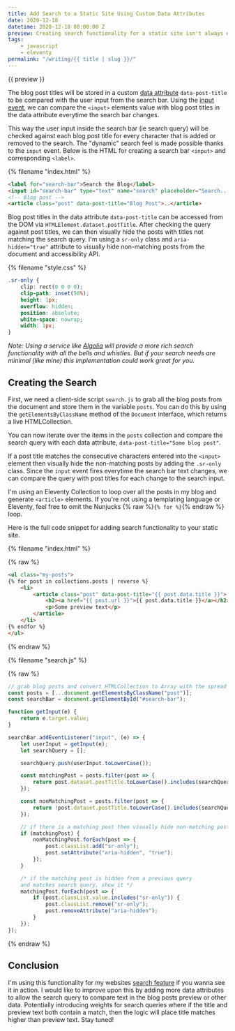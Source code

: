 ```yaml
---
title: Add Search to a Static Site Using Custom Data Attributes
date: 2020-12-18
datetime: 2020-12-18 00:00:00 Z
preview: Creating search functionality for a static site isn't always easy. Luckily, using custom data attributes and a bit of JavaScript. You can filter blog posts by comparing the search input to post titles and visually hide posts that don't match the search query.
tags: 
    - javascript
    - eleventy
permalink: "/writing/{{ title | slug }}/"
---
```


{{ preview }}

The blog post titles will be stored in a custom [data attribute](https://developer.mozilla.org/en-US/docs/Learn/HTML/Howto/Use_data_attributes) `data-post-title` to be compared with the user input from the search bar. Using the [input event](https://developer.mozilla.org/en-US/docs/Web/API/HTMLElement/input_event), we can compare the `<input>` elements value with blog post titles in the data attribute everytime the search bar changes. 

This way the user input inside the search bar (ie search query) will be checked against each blog post title for every character that is added or removed to the search. The "dynamic" search feel is made possible thanks to the `input` event. Below is the HTML for creating a search bar `<input>` and corresponding `<label>`.

{% filename "index.html" %}

```html
<label for="search-bar">Search the Blog</label>
<input id="search-bar" type="text" name="search" placeholder="Search...">
<!-- Blog post -->
<article class="post" data-post-title="Blog Post">..</article>
```

Blog post titles in the data attribute `data-post-title` can be accessed from the DOM via `HTMLElement.dataset.postTitle`. After checking the query against post titles, we can then visually hide the posts with titles not matching the search query. I'm using a `sr-only` class and `aria-hidden="true"` attribute to visually hide non-matching posts from the document and accessibility API.

{% filename "style.css" %}

```css
.sr-only {
    clip: rect(0 0 0 0);
    clip-path: inset(50%);
    height: 1px;
    overflow: hidden;
    position: absolute;
    white-space: nowrap;
    width: 1px;
}
```

_Note: Using a service like [Algolia](https://www.algolia.com/) will provide a more rich search functionality with all the bells and whistles. But if your search needs are minimal (like mine) this implementation could work great for you._

<h2 class="post-heading">Creating the Search</h2>

First, we need a client-side script `search.js` to grab all the blog posts from the document and store them in the variable `posts`. You can do this by using the `getElementsByClassName` method of the `Document` interface, which returns a live HTMLCollection.

You can now iterate over the items in the `posts` collection and compare the search query with each data attribute, `data-post-title="Some blog post"`. 

If a post title matches the consecutive characters entered into the `<input>` element then visually hide the non-matching posts by adding the `.sr-only` class. Since the `input` event fires everytime the search bar text changes, we can compare the query with post titles for each change to the search input. 

I'm using an Eleventy Collection to loop over all the posts in my blog and generate `<article>` elements. If you're not using a templating language or Eleventy, feel free to omit the Nunjucks {% raw %}`{% for %}`{% endraw %} loop. 

Here is the full code snippet for adding search functionality to your static site.

{% filename "index.html" %}

{% raw %}

```html
<ul class="my-posts">
{% for post in collections.posts | reverse %}
    <li>
        <article class="post" data-post-title="{{ post.data.title }}">
            <h2><a href="{{ post.url }}">{{ post.data.title }}</a></h2>
            <p>Some preview text</p>
        </article>
    </li>
{% endfor %}
</ul>
```
{% endraw %}

{% filename "search.js" %}

{% raw %}

```js
// grab blog posts and convert HTMLCollection to Array with the spread operator
const posts = [...document.getElementsByClassName("post")];
const searchBar = document.getElementById("#search-bar");

function getInput(e) {
    return e.target.value;
}

searchBar.addEventListener("input", (e) => {
    let userInput = getInput(e);
    let searchQuery = [];

    searchQuery.push(userInput.toLowerCase());

    const matchingPost = posts.filter(post => {
        return post.dataset.postTitle.toLowerCase().includes(searchQuery);
    });

    const nonMatchingPost = posts.filter(post => {
        return !post.dataset.postTitle.toLowerCase().includes(searchQuery);
    });

    // if there is a matching post then visually hide non-matching posts
    if (matchingPost) {
        nonMatchingPost.forEach(post => {
            post.classList.add("sr-only");
            post.setAttribute("aria-hidden", "true");
        });
    }

    /* if the matching post is hidden from a previous query 
    and matches search query, show it */
    matchingPost.forEach(post => {
        if (post.classList.value.includes("sr-only")) {
            post.classList.remove("sr-only");
            post.removeAttribute("aria-hidden");
        }
    });
});
```
{% endraw %}

<h2 class="post-heading">Conclusion</h2>

I'm using this functionality for my websites [search feature](/search/) if you wanna see it in action. I would like to improve upon this by adding more data attributes to allow the search query to compare text in the blog posts preview or other data. Potentially introducing weights for search queries where if the title and preview text both contain a match, then the logic will place title matches higher than preview text. Stay tuned!